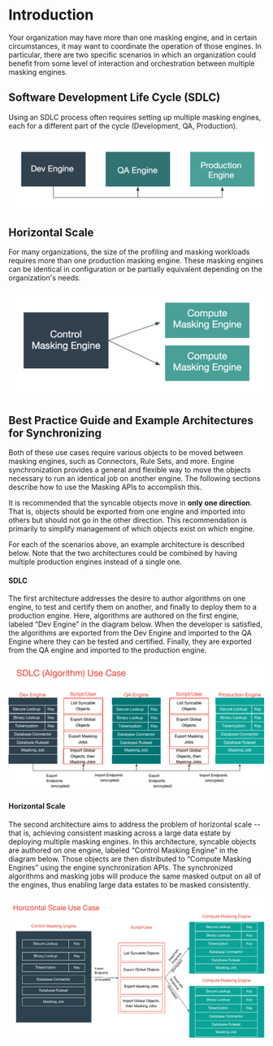 # Introduction

Your organization may have more than one masking engine, and in certain
circumstances, it may want to coordinate the operation of those engines.
In particular, there are two specific scenarios in which an organization
could benefit from some level of interaction and orchestration between multiple
masking engines.

## Software Development Life Cycle (SDLC)

Using an SDLC process often requires setting up multiple masking
engines, each for a different part of the cycle (Development, QA,
Production).

![SDLC Diagram](./media/image1.png)

## Horizontal Scale

For many organizations, the size of the profiling and masking workloads
requires more than one production masking engine. These masking engines
can be identical in configuration or be partially equivalent depending
on the organization's needs.

![Horizontal Scale Diagram](./media/image2.png)

## Best Practice Guide and Example Architectures for Synchronizing

Both of these use cases require various objects to be moved between masking engines, such as Connectors, Rule Sets, and more. Engine synchronization provides a general and flexible way to move the objects necessary to run an identical job on another engine. The following sections describe how to use the Masking APIs to accomplish this.

It is recommended that the syncable objects move in **only
one direction**. That is, objects should be exported from one engine and
imported into others but should not go in the other direction. This
recommendation is primarily to simplify management of which objects
exist on which engine.

For each of the scenarios above, an example architecture is described 
below. Note that the two architectures could be combined by having 
multiple production engines instead of a single one.

#### SDLC

The first architecture addresses the desire to author algorithms on one
engine, to test and certify them on another, and finally to deploy them
to a production engine. Here, algorithms are authored on the first
engine, labeled “Dev Engine” in the diagram below. When the developer is
satisfied, the algorithms are exported from the Dev Engine and imported
to the QA Engine where they can be tested and certified. Finally, they
are exported from the QA engine and imported to the production engine.

![](./media/image4.png)

#### Horizontal Scale

The second architecture aims to address the problem of horizontal scale
-- that is, achieving consistent masking across a large data estate by
deploying multiple masking engines. In this architecture, syncable
objects are authored on one engine, labeled “Control Masking Engine” in
the diagram below. Those objects are then distributed to “Compute
Masking Engines” using the engine synchronization APIs. The synchronized
algorithms and masking jobs will produce the same masked output on all
of the engines, thus enabling large data estates to be masked
consistently.

![](./media/image3.png)
